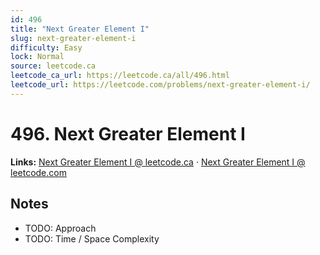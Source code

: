 ```yaml
--- 
id: 496
title: "Next Greater Element I"
slug: next-greater-element-i
difficulty: Easy
lock: Normal
source: leetcode.ca
leetcode_ca_url: https://leetcode.ca/all/496.html
leetcode_url: https://leetcode.com/problems/next-greater-element-i/
---
```


# 496. Next Greater Element I

**Links:** [Next Greater Element I @ leetcode.ca](https://leetcode.ca/all/496.html) · [Next Greater Element I @ leetcode.com](https://leetcode.com/problems/next-greater-element-i/)

## Notes
- TODO: Approach
- TODO: Time / Space Complexity
